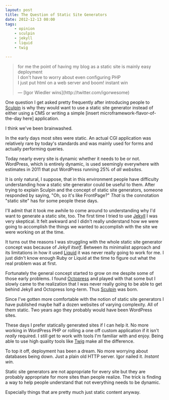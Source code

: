 ```yaml
---
layout: post
title: The Question of Static Site Generators
date: 2012-12-13 00:00
tags:
    - opinion
    - sculpin
    - jekyll
    - liquid
    - twig

---
```


> for me the point of having my blog as a static site is mainly easy deployment<br>
> I don't have to worry about even configuring PHP<br>
> I just put html on a web server and boom! instant win
>
> <footer>— [Igor Wiedler wins](http://twitter.com/igorwesome)</footer>

One question I get asked pretty frequently after introducing people to [Sculpin][0]
is why they would want to use a static site generator instead of either using a
CMS or  writing a simple [insert microframework-flavor-of-the-day here] application.

I think we've been brainwashed.

In the early days most sites were static. An actual CGI application was relatively
rare by today's standards and was mainly used for forms and actually performing
queries.

Today nearly every site is dynamic whether it needs to be or not. WordPress, which
is entirely dynamic, is used seemingly everywhere with estimates in 2011 that put
WordPress running 25% of *all websites*.

It is only natural, I suppose, that in this environment people have difficulty
understanding how a static site generator could be useful to them. After trying to
explain Sculpin and the concept of static site generators, someone responded by
saying, "Oh, so it's like FrontPage?" *That* is the connotation "static site"
has for some people these days.

I'll admit that it took me awhile to come around to understanding why I'd want to
generate a static site, too. The first time I tried to use [Jekyll][2] I was very
skeptical. It felt awkward and I didn't really understand how we were going to
accomplish the things we wanted to accomplish with the site we were working on at
the time.

It turns out the reasons I was struggling with the whole static site generator concept
was because of *Jekyll itself*. Between its minimalist approach and its limitations in
how it used [Liquid][3] it was never really going to work for me. I just didn't know
enough Ruby or Liquid at the time to figure out what the real problem was at first.

Fortunately the general concept started to grow on me despite some of those early
problems. I found [Octopress][4] and played with that some but I slowly came to the
realization that I was never really going to be able to get behind Jekyll and Octopress
long-term. Thus [Sculpin][0] was born.

Since I've gotten more comfortable with the notion of static site generators I have
published maybe half a dozen websites of varying complexity. All of them static.
Two years ago they probably would have been WordPress sites.

These days I prefer statically generated sites if I can help it. No more working in
WordPress PHP or rolling a one off custom application if it isn't *really* required.
I still get to work with tools I'm familiar with and enjoy. Being able to use high
quality tools like [Twig][1] make all the difference.

To top it off, deployment has been a dream. No more worrying about databases being down.
Just a plain old HTTP server. Igor nailed it. *Instant win.*

Static site generators are not appropriate for every site but they are probably
appropriate for more sites than people realize. The trick is finding a way to help
people understand that not everything needs to be dynamic.

Especially things that are pretty much just static content anyway.

[0]: http://sculpin.io
[1]: http://twig.sensiolabs.org/
[2]: https://github.com/mojombo/jekyll
[3]: http://liquidmarkup.org/
[4]: http://octopress.org/
